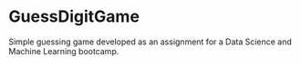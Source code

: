 # GuessDigitGame
Simple guessing game developed as an assignment for a Data Science and Machine Learning bootcamp.
